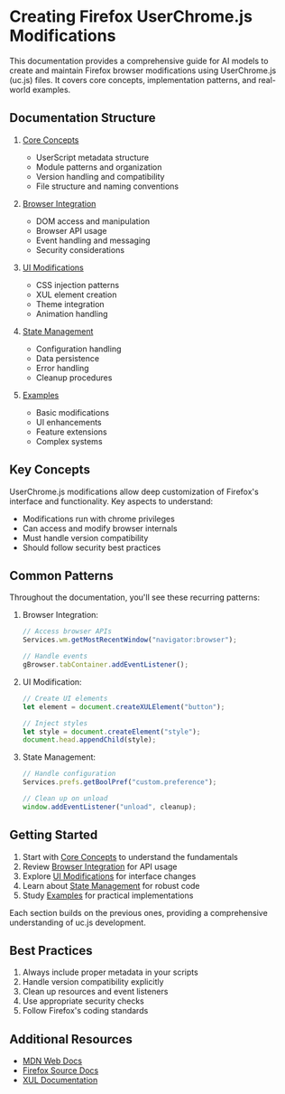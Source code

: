 # Creating Firefox UserChrome.js Modifications

This documentation provides a comprehensive guide for AI models to create and maintain Firefox browser modifications using UserChrome.js (uc.js) files. It covers core concepts, implementation patterns, and real-world examples.

## Documentation Structure

1. [Core Concepts](01-core-concepts.md)

   - UserScript metadata structure
   - Module patterns and organization
   - Version handling and compatibility
   - File structure and naming conventions

2. [Browser Integration](02-browser-integration.md)

   - DOM access and manipulation
   - Browser API usage
   - Event handling and messaging
   - Security considerations

3. [UI Modifications](03-ui-modifications.md)

   - CSS injection patterns
   - XUL element creation
   - Theme integration
   - Animation handling

4. [State Management](04-state-management.md)

   - Configuration handling
   - Data persistence
   - Error handling
   - Cleanup procedures

5. [Examples](05-examples.md)
   - Basic modifications
   - UI enhancements
   - Feature extensions
   - Complex systems

## Key Concepts

UserChrome.js modifications allow deep customization of Firefox's interface and functionality. Key aspects to understand:

- Modifications run with chrome privileges
- Can access and modify browser internals
- Must handle version compatibility
- Should follow security best practices

## Common Patterns

Throughout the documentation, you'll see these recurring patterns:

1. Browser Integration:

   ```javascript
   // Access browser APIs
   Services.wm.getMostRecentWindow("navigator:browser");

   // Handle events
   gBrowser.tabContainer.addEventListener();
   ```

2. UI Modification:

   ```javascript
   // Create UI elements
   let element = document.createXULElement("button");

   // Inject styles
   let style = document.createElement("style");
   document.head.appendChild(style);
   ```

3. State Management:

   ```javascript
   // Handle configuration
   Services.prefs.getBoolPref("custom.preference");

   // Clean up on unload
   window.addEventListener("unload", cleanup);
   ```

## Getting Started

1. Start with [Core Concepts](01-core-concepts.md) to understand the fundamentals
2. Review [Browser Integration](02-browser-integration.md) for API usage
3. Explore [UI Modifications](03-ui-modifications.md) for interface changes
4. Learn about [State Management](04-state-management.md) for robust code
5. Study [Examples](05-examples.md) for practical implementations

Each section builds on the previous ones, providing a comprehensive understanding of uc.js development.

## Best Practices

1. Always include proper metadata in your scripts
2. Handle version compatibility explicitly
3. Clean up resources and event listeners
4. Use appropriate security checks
5. Follow Firefox's coding standards

## Additional Resources

- [MDN Web Docs](https://developer.mozilla.org/)
- [Firefox Source Docs](https://firefox-source-docs.mozilla.org/)
- [XUL Documentation](https://udn.realityripple.com/docs/Archive/Mozilla/XUL)
